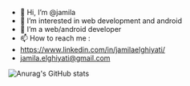 - 👋 Hi, I’m @jamila
- 👀 I’m interested in  web development and android
- 🌱 I’m a web/android developer
- 📫 How to reach me :
-  https://www.linkedin.com/in/jamilaelghiyati/ 
- jamila.elghiyati@gmail.com

<!---
jamysoft/jamysoft is a ✨ special ✨ repository because its `README.md` (this file) appears on your GitHub profile.
You can click the Preview link to take a look at your changes.
--->

![Anurag's GitHub stats](https://github-readme-stats.vercel.app/api?username=jamysoft&show_icons=true&theme=transparent)

